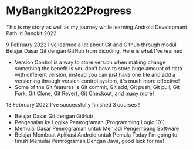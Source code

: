 # MyBangkit2022Progress
This is my story as well as my journey while learning Android Development Path in Bangkit 2022

9 February 2022
I've learned a lot about Git and Github through modul Belajar Dasar Git dengan GitHub from dicoding. Here is what I've learned
- Version Control is a way to store version when making change something the benefit is you don't have to store huge amount of data with different version, instead you can just have one file and add a versioning through version control system, it's much more effective!
- Some of the Git features is Git commit, Git add, Git push, Git pull, Git Fork, Git Clone, Git Revert, Git Checkout, and many more!

13 February 2022
I've successfully finished 3 courses !
- Belajar Dasar Git dengan GitHub
- Pengenalan ke Logika Pemrograman (Programming Logic 101)
- Memulai Dasar Pemrograman untuk Menjadi Pengembang Software
- Belajar Membuat Aplikasi Android untuk Pemula
Today I'm going to finish Memulai Pemrograman Dengan Java, good luck for me!
